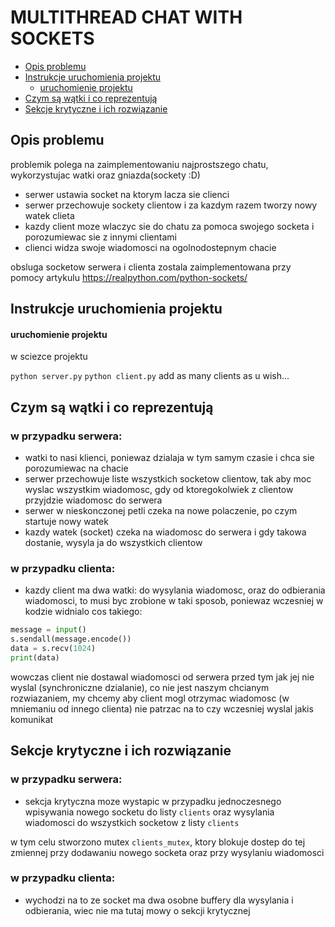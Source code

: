 # MULTITHREAD CHAT WITH SOCKETS

- [Opis problemu](#opis-problemu)
- [Instrukcje uruchomienia projektu](#instrukcje-uruchomienia-projektu)
    - [uruchomienie projektu](#uruchomienie-projektu)
- [Czym są wątki i co reprezentują](#czym-są-wątki-i-co-reprezentują)
- [Sekcje krytyczne i ich rozwiązanie](#sekcje-krytyczne-i-ich-rozwiązanie)

## Opis problemu
problemik polega na zaimplementowaniu najprostszego chatu, wykorzystujac watki oraz gniazda(sockety :D)
- serwer ustawia socket na ktorym lacza sie clienci
- serwer przechowuje sockety clientow i za kazdym razem tworzy nowy watek clieta
- kazdy client moze wlaczyc sie do chatu za pomoca swojego socketa i porozumiewac sie z innymi clientami
- clienci widza swoje wiadomosci na ogolnodostepnym chacie

obsluga socketow serwera i clienta zostala zaimplementowana przy pomocy artykulu https://realpython.com/python-sockets/

## Instrukcje uruchomienia projektu

#### uruchomienie projektu
w sciezce projektu 

```python server.py```
```python client.py```
add as many clients as u wish...


## Czym są wątki i co reprezentują
### w przypadku serwera: 

- watki to nasi klienci, poniewaz dzialaja w tym samym czasie i chca sie porozumiewac na chacie
- serwer przechowuje liste wszystkich socketow clientow, tak aby moc wyslac wszystkim wiadomosc, gdy od ktoregokolwiek z clientow przyjdzie wiadomosc do serwera
- serwer w nieskonczonej petli czeka na nowe polaczenie, po czym startuje nowy watek
- kazdy watek (socket) czeka na wiadomosc do serwera i gdy takowa dostanie, wysyla ja do wszystkich clientow

### w przypadku clienta:

- kazdy client ma dwa watki: do wysylania wiadomosc, oraz do odbierania wiadomosci, to musi byc zrobione w taki sposob, poniewaz wczesniej w kodzie widnialo cos takiego:

```python
message = input()
s.sendall(message.encode())
data = s.recv(1024)
print(data)
```

wowczas client nie dostawal wiadomosci od serwera przed tym jak jej nie wyslal (synchroniczne dzialanie), co nie jest naszym chcianym rozwiazaniem, my chcemy aby client mogl otrzymac wiadomosc (w mniemaniu od innego clienta) nie patrzac na to czy wczesniej wyslal jakis komunikat

## Sekcje krytyczne i ich rozwiązanie
### w przypadku serwera: 

- sekcja krytyczna moze wystapic w przypadku jednoczesnego wpisywania nowego socketu do listy `clients` oraz wysylania wiadomosci do wszystkich socketow z listy `clients`

w tym celu stworzono mutex `clients_mutex`, ktory blokuje dostep do tej zmiennej przy dodawaniu nowego socketa oraz przy wysylaniu wiadomosci

### w przypadku clienta:
- wychodzi na to ze socket ma dwa osobne buffery dla wysylania i odbierania, wiec nie ma tutaj mowy o sekcji krytycznej
